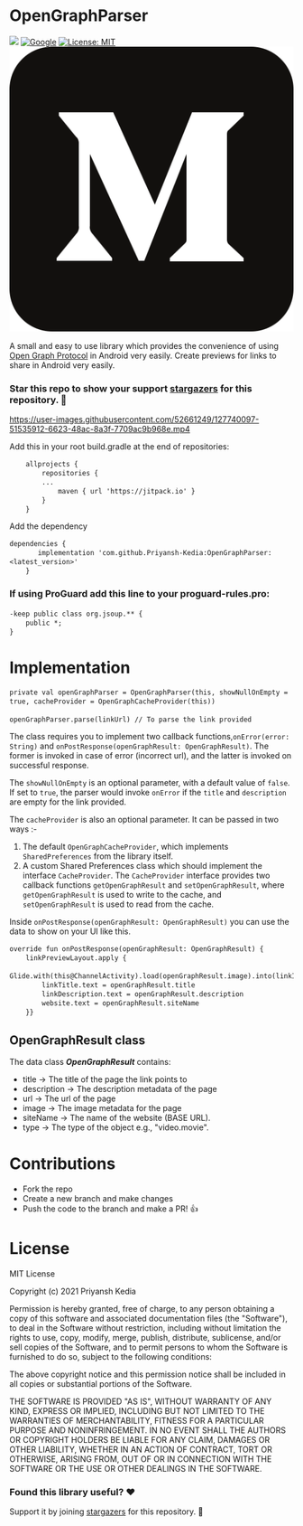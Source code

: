 
# OpenGraphParser
[![](https://jitpack.io/v/Priyansh-Kedia/OpenGraphParser.svg)](https://jitpack.io/#Priyansh-Kedia/OpenGraphParser)
<a href="https://devlibrary.withgoogle.com/products/android/repos/Priyansh-Kedia-OpenGraphParser"><img alt="Google" src="https://raw.githubusercontent.com/Priyansh-Kedia/OpenGraphParser/612637f6e864ac874cd1dd5071db8ee9e2e971eb/images/google-devlib.svg"/></a>
[![License: MIT](https://img.shields.io/badge/License-MIT-yellow.svg)](https://opensource.org/licenses/MIT)
<a
href="https://proandroiddev.com/how-to-create-a-preview-for-a-link-in-android-6906d0aa9e12"><img alt="ProAndroidDev" src="https://raw.githubusercontent.com/Priyansh-Kedia/OpenGraphParser/master/images/Story-Medium.svg"/></a>

A small and easy to use library which provides the convenience of using [Open Graph Protocol](https://ogp.me/) in Android very easily.
Create previews for links to share in Android very easily.




### Star this repo to show your support [stargazers](https://github.com/Priyansh-Kedia/OpenGraphParser/stargazers) for this repository. :star2:


https://user-images.githubusercontent.com/52661249/127740097-51535912-6623-48ac-8a3f-7709ac9b968e.mp4



Add this in your root build.gradle at the end of repositories:

		allprojects {
			repositories {
			...
				maven { url 'https://jitpack.io' }
			}
		}

Add the dependency

	dependencies {
		   implementation 'com.github.Priyansh-Kedia:OpenGraphParser:<latest_version>'
		}


### If using ProGuard add this line to your proguard-rules.pro:

    -keep public class org.jsoup.** {  
	    public *;  
    }


# Implementation

    private val openGraphParser = OpenGraphParser(this, showNullOnEmpty = true, cacheProvider = OpenGraphCacheProvider(this))
	
	openGraphParser.parse(linkUrl) // To parse the link provided

The class requires you to implement two callback functions,`onError(error: String)` and `onPostResponse(openGraphResult: OpenGraphResult)`. The former is invoked in case of error (incorrect url), and the latter is invoked on successful response.

The `showNullOnEmpty` is an optional parameter, with a default value of `false`. If set to `true`, the parser would invoke `onError` if the `title` and `description` are empty for the link provided.

The `cacheProvider` is also an optional parameter.  It can be passed in two ways :-
1. The default `OpenGraphCacheProvider`, which implements `SharedPreferences` from the library itself.
2. A custom Shared Preferences class which should implement the interface `CacheProvider`.  The `CacheProvider` interface provides two callback functions `getOpenGraphResult` and `setOpenGraphResult`, where `getOpenGraphResult` is used to write to the cache, and `setOpenGraphResult` is used to read from the cache.


Inside `onPostResponse(openGraphResult: OpenGraphResult)` you can use the data to show on your UI like this.

    override fun onPostResponse(openGraphResult: OpenGraphResult) {  
    	linkPreviewLayout.apply {  
			Glide.with(this@ChannelActivity).load(openGraphResult.image).into(linkImage)  
			linkTitle.text = openGraphResult.title  
			linkDescription.text = openGraphResult.description  
			website.text = openGraphResult.siteName  
	 	}}

## OpenGraphResult class
The data class ***OpenGraphResult*** contains:
- title -> The title of the page the link points to
- description -> The description metadata of the page
- url -> The url of the page
- image -> The image metadata for the page
- siteName -> The name of the website (BASE URL).
- type -> The type of the object e.g., "video.movie".


# Contributions
- Fork the repo
- Create a new branch and make changes
- Push the code to the branch and make a PR! :+1:

# License
MIT License

Copyright (c) 2021 Priyansh Kedia

Permission is hereby granted, free of charge, to any person obtaining a copy
of this software and associated documentation files (the "Software"), to deal
in the Software without restriction, including without limitation the rights
to use, copy, modify, merge, publish, distribute, sublicense, and/or sell
copies of the Software, and to permit persons to whom the Software is
furnished to do so, subject to the following conditions:

The above copyright notice and this permission notice shall be included in all
copies or substantial portions of the Software.

THE SOFTWARE IS PROVIDED "AS IS", WITHOUT WARRANTY OF ANY KIND, EXPRESS OR
IMPLIED, INCLUDING BUT NOT LIMITED TO THE WARRANTIES OF MERCHANTABILITY,
FITNESS FOR A PARTICULAR PURPOSE AND NONINFRINGEMENT. IN NO EVENT SHALL THE
AUTHORS OR COPYRIGHT HOLDERS BE LIABLE FOR ANY CLAIM, DAMAGES OR OTHER
LIABILITY, WHETHER IN AN ACTION OF CONTRACT, TORT OR OTHERWISE, ARISING FROM,
OUT OF OR IN CONNECTION WITH THE SOFTWARE OR THE USE OR OTHER DEALINGS IN THE
SOFTWARE.



### Found this library useful? :heart:

Support it by joining [stargazers](https://github.com/Priyansh-Kedia/OpenGraphParser/stargazers) for this repository. :star2: